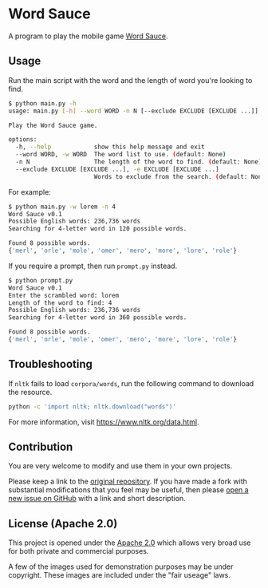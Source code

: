 <!--
 Copyright 2022 Victor I. Afolabi

 Licensed under the Apache License, Version 2.0 (the "License");
 you may not use this file except in compliance with the License.
 You may obtain a copy of the License at

     http://www.apache.org/licenses/LICENSE-2.0

 Unless required by applicable law or agreed to in writing, software
 distributed under the License is distributed on an "AS IS" BASIS,
 WITHOUT WARRANTIES OR CONDITIONS OF ANY KIND, either express or implied.
 See the License for the specific language governing permissions and
 limitations under the License.
-->

# Word Sauce

A program to play the mobile game [Word Sauce].

[Word Sauce]: https://www.crazygames.com/game/word-sauce

## Usage

Run the main script with the word and the length of word you're looking to find.

```sh
$ python main.py -h
usage: main.py [-h] --word WORD -n N [--exclude EXCLUDE [EXCLUDE ...]]

Play the Word Sauce game.

options:
  -h, --help            show this help message and exit
  --word WORD, -w WORD  The word list to use. (default: None)
  -n N                  The length of the word to find. (default: None)
  --exclude EXCLUDE [EXCLUDE ...], -e EXCLUDE [EXCLUDE ...]
                        Words to exclude from the search. (default: None)
```

For example:

```sh
$ python main.py -w lorem -n 4
Word Sauce v0.1
Possible English words: 236,736 words
Searching for 4-letter word in 120 possible words.

Found 8 possible words.
{'merl', 'orle', 'mole', 'omer', 'mero', 'more', 'lore', 'role'}
```

If you require a prompt, then run `prompt.py` instead.

```sh
$ python prompt.py
Word Sauce v0.1
Enter the scrambled word: lorem
Length of the word to find: 4
Possible English words: 236,736 words
Searching for 4-letter word in 360 possible words.

Found 8 possible words.
{'merl', 'orle', 'mole', 'omer', 'mero', 'more', 'lore', 'role'}
```

## Troubleshooting

If `nltk` fails to load `corpora/words`, run the following command to download
the resource.

```sh
python -c 'import nltk; nltk.download("words")'
```

For more information, visit <https://www.nltk.org/data.html>.

## Contribution

You are very welcome to modify and use them in your own projects.

Please keep a link to the [original repository]. If you have made a fork with
substantial modifications that you feel may be useful, then please
[open a new issue on GitHub][issue] with a link and short description.

[original repository]: https://https://github.com/victor-iyi/word_sauce
[issue]: https://github.com/victor-iyi/word_sauce/issues

## License (Apache 2.0)

This project is opened under the [Apache 2.0](./LICENSE) which allows very broad
use for both private and commercial purposes.

A few of the images used for demonstration purposes may be under copyright.
These images are included under the "fair useage" laws.
